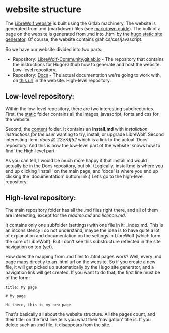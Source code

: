 # website structure

The [LibreWolf website](https://librewolf-community.gitlab.io/) is built using the Gitlab machinery. The website is generated from .md (markdown) files (see [markdown guide](https://www.markdownguide.org/)). The bulk of a page on the website is generated from .md into .html by the [hugo static site generator](https://gohugo.io/). Of course, the website contains grahics/css/javascript. 

So we have our website divided into two parts:
* Repository: [LibreWolf-Community.gitlab.io](https://gitlab.com/librewolf-community/librewolf-community.gitlab.io) - The repository that contains the instructions for Hugo/Github how to generate and host the website. Low-level repository.
* Repository: [Docs](https://gitlab.com/librewolf-community/docs) - The actual documentation we're going to work with, on [this url](https://librewolf-community.gitlab.io/docs) in the website. High-level repository.

## Low-level repository:

Within the low-level repository, there are two interesting subdirectories. First, the [static](https://gitlab.com/librewolf-community/librewolf-community.gitlab.io/-/tree/master/static) folder contains all the images, javascript, fonts and css for the website.

Second, the [content](https://gitlab.com/librewolf-community/librewolf-community.gitlab.io/-/tree/master/content) folder. It contains an **install.md** with _installation instructions for the user_ wanting to try, install, or upgrade LibreWolf. Second interesting item: _docs @ 22e7df52_ which is a link to the actual 'Docs' repository. And this is how the low-level part of the website 'knows how to find' the High-level part.

As you can tell, I would be much more happy if that install.md would actually be in the Docs repository, but ok. (Logically, install.md is where you end up clicking 'install' on the main page, and 'docs' is where you end up clicking the 'documentation' button/link.) Let's go to the high-level repository.

## High-level repository:

The main repository folder has all the .md files right there, and all of them are interesting, except for the _readme.md_ and _licence.md_. 

It contains only one subfolder (settings) with one file in it: _index.md. This is an inconsistency I do not understand, maybe the idea is to have quite a lot of explanation and documentation on the settings in LibreWolf (which form the core of LibreWolf). But I don't see this substructure reflected in the site navigation on top (yet).

How does the mapping from .md files to .html pages work? Well, every .md page maps directly to an .html url on the website. So if you create a new file, it will get picked up automatically by the Hugo site generator, and a navigation link will get created. If you want to do that, the first line must be of the form:

    title: My page

    # My page

    Hi there, this is my new page.

That's basically all about the website structure. All the pages count, and their title: on the first line tells you what their 'navigation' title is. If you delete such an .md file, it disappears from the site.
